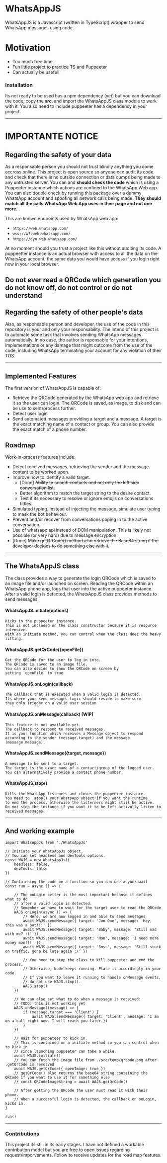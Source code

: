 # WhatsAppJS

WhatsAppJS is a Javascript (written in TypeScript) wrapper to send WhatsApp messages using code.

# Motivation

  - Too much free time
  - Fun little project to practice TS and Puppeeter
  - Can actually be usefull

### Installation

Its not ready to be used has a npm dependency (yet) but you can download the code, copy the **src**, and import the WhatsAppJS class module to work with it. You also need to include puppeeter has a dependency in your project.

---
# IMPORTANTE NOTICE
## Regarding the safety of your data
As a responsable person you should not trust blindly anything you come accross online. This project is open source so anyone can audit its code and check that there is no outside connection or data dumps being made to any untrusted server. You can and **should check the code** which is using a Puppeeter instance which actions are confined to the WhatsApp Web app. You can also double check by running this package over a dummy WhatsApp account and spoofing all network calls being made. **They should match all the calls WhatsApp Web App uses in their page and not one more.**

This are known endpoints used by WhatsApp web app:
- `https://web.whatsapp.com/`
- `wss://w7.web.whatsapp.com/`
- `https://dyn.web.whatsapp.com/`

At no moment should you trust a project like this without auditing its code. A puppeetter instance is an actual browser with access to all the data on the WhatsApp account, the same data you would have access if you login right now in your local browser.

## **Do not ever read a QRCode which generation you do not know off, do not control or do not understand**

## Regarding the safety of other people's data
Also, as responsable person and developer, the use of the code in this repository is your and only your responsability. The intend of this project is to automate some task that involves sending WhatsApp messages automatically. In no case, the author is reponsable for your intentions, implementations or any damage that might outcome from the use of the code, including WhatsApp terminating your account for any violation of their TOS.

---
## Implemented Features

The first version of WhatsAppJS is capable of:
- Retrieve the QRCode generated by the WhatsApp web app and retrieve it so the user can login. The QRCode is saved, as image, to disk and can be use to sent/process further.
- Detect user login
- Send automated messages providing a target and a message. A target is the exact matching name of a contact or group. You can also provide the exact match of a phone number.

## Roadmap

Work-in-process features include:
- Detect received messages, retrieving the sender and the message content to be worked upon.
- Improve how to identify a valid target.
   - [Done] ~~Ability to search contacts and not only the left side conversation list.~~
   - Better algorithm to match the target string to the desire contact.
   - Test if its necessary to resolve or ignore emojis on conversations tittles.
- Simulated typing. Instead of injecting the message, simulate user typing to mask the bot behaviour.
- Prevent and/or recover from conversations poping in to the active conversation.
- Use of whatsapp api instead of DOM manipulation. This is likely not possible (or very hard) due to message encryption.
- [Done] ~~Make getQrCode() method also retrieve the Base64 string if the developer decides to do something else with it.~~

---
## The WhatsAppJS class

The class provides a way to generate the login QRCode which is saved to an image file and/or launched on screen. Reading the QRCode within an WhatsApp phone app, logs that user into the active puppeeter instance.
After a valid login is detected, the WhatsAppJS class provides methods to send messages.

#### WhatsAppJS.initiate(options)
```
Kicks in the puppeeter instance.
This is not included on the class constructor because it is resource intensive.
With an initiate method, you can control when the class does the heavy lifting.
```
#### WhatsAppJS.getQrCode({openFile})
```
Get the QRCode for the user to log in into.
The QRCode is saved to an image file.
You can also decide to show the QRCode on screen by
setting `openFile` to true
```
#### WhatsAppJS.onLogin(callback)
```
The callback that is executed when a valid login is detected.
Its where your send messages logic should reside to make sure
they only trigger on a valid user session
```
#### WhatsAppJS.onMessage(callback) [WIP]
```
This feature is not available yet.
The callback to respond to received messages.
It is your function which receives a Message object to respond
according to the sender (message.target) and the message (message.message). 
```
#### WhatsAppJS.sendMessage({target, message})
```
A message to be sent to a target.
The target is the exact name of a contact/group of the logged user.
You can alternatively provide a contact phone number.
```
#### WhatsAppJS.stop()
```
Kills the WhatsApp listeners and closes the puppeeter instance.
You need to .stop() your WhatsApp object if you want the runtime
to end the process, otherwise the listerners might still be active.
Do not stop the instance if you want it to be left activally listen to
received messages.
```

---
## And working example
```
import WhatsAppJs from './WhatsAppJs'

// Initiate your WhatsAppJs object.
// You can set headless and devTools options.
const WAJS = new WhatsAppJs({
    headless: false,
    devTools: false
})

// Containning the code on a function so you can use async/await
const run = async () => {
    
    // The onLogin setter is the most important because it defines what to do
    // after a valid login is detected.
    // Remember we have to wait for the target user to read the QRCode
    WAJS.onLogin(async () => {
        // Here, we are now logged in and able to send messages
        await WAJS.sendMessage({ target: 'Jon Doe', message: 'Hey, this was a bot!!!' })
        await WAJS.sendMessage({ target: 'Baby', message: 'Still mad with me? :(' })
        await WAJS.sendMessage({ target: 'Mon', message: 'I need more money mon!!!' })
        await WAJS.sendMessage({ target: 'Boss', message: 'Still stuck on traffic, gona be late again :/' })

        // You need to stop the class to kill puppeeter and end the process.
        // Otherwise, Node keeps running. Place it accordingly in your code.
        // If you want to leave it running to handle onMessage events,
        // do not use WAJS.stop().
        WAJS.stop()
    })

    // We can also set what to do when a message is received:
    // TODO: this is not working yet 
    WAJS.onMessage((message) => {
        if (message.target === 'Client') {
            await WAJS.sendMessage({ target: 'Client', message: 'I am on a call right now. I will reach you later.})
        }
    })

    // Wait for puppeteer to kick in.
    // This is contained on a initiate method so you can control when to kick in
    // since launching puppeeter can take a while.
    await WAJS.initiate()
    // You can fetch the image file from ./src/temp/qrcode.png after .getQrCode is resolved
    await WAJS.getQrCode({ openImage: true })
    // getQrCode() also returns the base64 string containing the QRCode if you want to use it for something else
    // const QRCodeImageString = await WAJS.getQrCode()

    // After getting the QRCode the user must read it with their phone.
    // When a successful login is detected, the callback on onLogin, kicks in.
}

run()
```

---
### Contributions
This project its still in its early stages.
I have not defined a workable contribution model but you are free to open issues regarding request/imporvements.
Follow to receive updates for the road map features.

